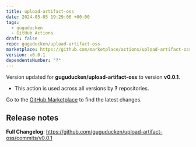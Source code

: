 ```yaml
---
title: upload-artifact-oss
date: 2024-05-05 19:29:06 +00:00
tags:
  - guguducken
  - GitHub Actions
draft: false
repo: guguducken/upload-artifact-oss
marketplace: https://github.com/marketplace/actions/upload-artifact-oss
version: v0.0.1
dependentsNumber: "?"
---
```



Version updated for **guguducken/upload-artifact-oss** to version **v0.0.1**.
- This action is used across all versions by **?** repositories.

Go to the [GitHub Marketplace](https://github.com/marketplace/actions/upload-artifact-oss) to find the latest changes.

## Release notes

**Full Changelog**: https://github.com/guguducken/upload-artifact-oss/commits/v0.0.1
